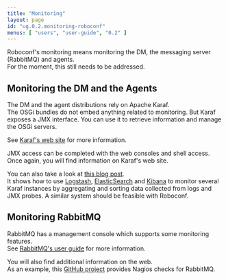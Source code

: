 ```yaml
---
title: "Monitoring"
layout: page
id: "ug.0.2.monitoring-roboconf"
menus: [ "users", "user-guide", "0.2" ]
---
```


Roboconf's monitoring means monitoring the DM, the messaging server (RabbitMQ) and agents.  
For the moment, this still needs to be addressed.


## Monitoring the DM and the Agents

The DM and the agent distributions rely on Apache Karaf.  
The OSGi bundles do not embed anything related to monitoring. But Karaf
exposes a JMX interface. You can use it to retrieve information and manage
the OSGi servers.

See [Karaf's web site](http://karaf.apache.org/manual/latest/users-guide/monitoring.html) for more information.

JMX access can be completed with the web consoles and shell access.  
Once again, you will find information on Karaf's web site.

You can also take a look at [this blog post](http://blog.nanthrax.net/2014/03/apache-karaf-cellar-camel-activemq-monitoring-with-elk-elasticsearch-logstash-and-kibana/).  
It shows how to use [Logstash](http://logstash.net/), [ElasticSearch](http://www.elasticsearch.org) and 
[Kibana](http://www.elasticsearch.org/overview/kibana) to monitor several Karaf instances by aggregating and sorting
data collected from logs and JMX probes. A similar system should be feasible with Roboconf.


## Monitoring RabbitMQ

RabbitMQ has a management console which supports some monitoring features.  
See [RabbitMQ's user guide](http://www.rabbitmq.com/management.html) for more information.

You will also find additional information on the web.  
As an example, this [GitHub project](https://github.com/jamesc/nagios-plugins-rabbitmq) provides Nagios checks for RabbitMQ. 
